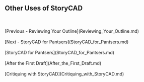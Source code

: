 ## Other Uses of StoryCAD ##
 <br/>
 <br/>
[Previous - Reviewing Your Outline](Reviewing_Your_Outline.md) <br/>
 <br/>
[Next - StoryCAD for Pantsers](StoryCAD_for_Pantsers.md) <br/>
 <br/>
[StoryCAD for Pantsers](StoryCAD_for_Pantsers.md) <br/><br/>
[After the First Draft](After_the_First_Draft.md) <br/><br/>
[Critiquing with StoryCAD](Critiquing_with_StoryCAD.md) <br/><br/>

